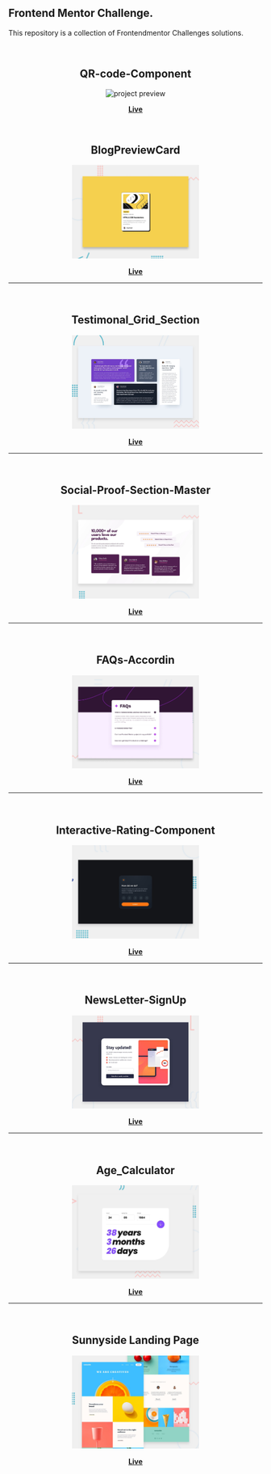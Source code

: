 ## Frontend Mentor Challenge.

This repository is a collection of Frontendmentor Challenges solutions.

<br>

<h2 align="center">QR-code-Component</h2>
    <div align="center">
       <img alt="project preview" src="https://github.com/SritharanKalimuthu/FrontendMentor/blob/main/QR-code-component/design/desktop-preview.jpg" width="50%" />
    </div> 
    <p align="center">
       <b><a href="https://sunnyside-landing-page-frontend.netlify.app/">Live</a></b>
    </p>

<br>
<h2 align="center">BlogPreviewCard</h2>
    <div align="center">
       <img alt="project preview" src="https://github.com/Levyathanz/FrontendMentor/blob/main/Blog_Preview-Card/assets/images/desktop-preview.jpg" width="50%" />
    </div> 
    <p align="center">
       <b><a href="https://blogcardfrontendmentor.netlify.app/">Live</a> </b>
    </p>

<hr>
<br>

<h2 align="center">Testimonal_Grid_Section</h2>
    <div align="center">
       <img alt="project preview" src="https://github.com/Levyathanz/FrontendMentor/blob/main/Testimonials-grid-section/assets/images/desktop-preview.jpg" width="50%" />
    </div> 
    <p align="center">
       <b><a href="https://testimonalgridfrontendmentor.netlify.app/">Live</a> </b>
    </p>

<hr>
<br>

<h2 align="center">Social-Proof-Section-Master</h2>
    <div align="center">
      <img alt="project preview" src="https://github.com/Levyathanz/FrontendMentor/blob/main/SocialProof-section/preview-image/desktop-preview.jpg" width="50%" />
    </div> 
    <p align="center">
    <b><a href="https://social-section-frontendmentor.netlify.app/">Live</a></b>
    </p>

<hr>
<br>

<h2 align="center">FAQs-Accordin</h2>
    <div align="center">
       <img alt="project preview" src="https://github.com/Levyathanz/FrontendMentor/blob/main/FAQs-Accordian/assets/images/desktop-preview.jpg" width="50%" />
    </div> 
    <p align="center">
       <b><a href="https://faqs-accordin-frontendmentor.netlify.app/">Live</a> </b>
    </p>

<hr>
<br>

<h2 align="center">Interactive-Rating-Component</h2>
    <div align="center">
       <img alt="project preview" src="https://github.com/Levyathanz/FrontendMentor/blob/main/Interactive-Rating-App/src/assets/desktop-preview.jpg" width="50%" />
    </div> 
    <p align="center">
      <b><a href="https://interactive-rating-frontendmentor-app.netlify.app/">Live</a></b>
    </p>

<hr>
<br>

<h2 align="center">NewsLetter-SignUp</h2>
    <div align="center">
       <img alt="project preview" src="https://github.com/Levyathanz/FrontendMentor/blob/main/NewsLetter-SignUp/src/assets/images/desktop-preview.jpg" width="50%" />
    </div> 
    <p align="center">
      <b><a href="https://newsletter-signup-frontendmentor.netlify.app/">Live</a></b>
    </p>

<hr>
<br>

<h2 align="center">Age_Calculator</h2>
    <div align="center">
       <img alt="project preview" src="https://github.com/Levyathanz/FrontendMentor/blob/main/Age-calculator/Design/desktop-preview.jpg" width="50%" />
    </div> 
    <p align="center">
       <b><a href="https://agecalculator-frontendmentorchallenge.netlify.app/">Live</a></b>
    </p>

<hr>
<br>

<h2 align="center">Sunnyside Landing Page</h2>
    <div align="center">
       <img alt="project preview" src="https://github.com/Levyathanz/FrontendMentor/blob/main/Sunnyside-Landing-Page/src/assets/images/desktop-preview.jpg" width="50%" />
    </div> 
    <p align="center">
       <b><a href="https://sunnyside-landing-page-frontend.netlify.app/">Live</a></b>
    </p>
